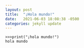 ```yaml
---
layout: post
title:  "¡Hola mundo!"
date:   2021-06-03 18:08:38 -0500
categories: jekyll update
---
```


```
>>>print("¡hola mundo!")
hola mundo
```

